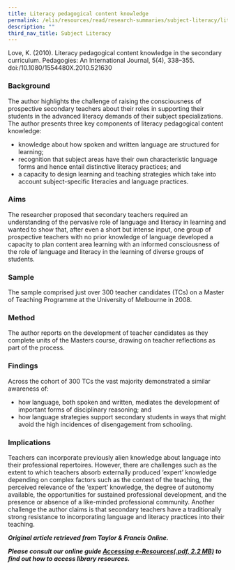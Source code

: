 ```yaml
---
title: Literacy pedagogical content knowledge
permalink: /elis/resources/read/research-summaries/subject-literacy/literacy-pedagogical-content-knowledge/
description: ""
third_nav_title: Subject Literacy
---
```

Love, K. (2010). Literacy pedagogical content knowledge in the secondary curriculum. Pedagogies: An International Journal, 5(4), 338–355. doi:/10.1080/1554480X.2010.521630

### Background

The author highlights the challenge of raising the consciousness of prospective secondary teachers about their roles in supporting their students in the advanced literacy demands of their subject specializations. The author presents three key components of literacy pedagogical content knowledge:

*   knowledge about how spoken and written language are structured for learning;
*   recognition that subject areas have their own characteristic language forms and hence entail distinctive literacy practices; and
*   a capacity to design learning and teaching strategies which take into account subject-specific literacies and language practices.

### Aims

The researcher proposed that secondary teachers required an understanding of the pervasive role of language and literacy in learning and wanted to show that, after even a short but intense input, one group of prospective teachers with no prior knowledge of language developed a capacity to plan content area learning with an informed consciousness of the role of language and literacy in the learning of diverse groups of students.

### Sample

The sample comprised just over 300 teacher candidates (TCs) on a Master of Teaching Programme at the University of Melbourne in 2008.

### Method

The author reports on the development of teacher candidates as they complete units of the Masters course, drawing on teacher reflections as part of the process.

### Findings

Across the cohort of 300 TCs the vast majority demonstrated a similar awareness of:

*   how language, both spoken and written, mediates the development of important forms of disciplinary reasoning; and
*   how language strategies support secondary students in ways that might avoid the high incidences of disengagement from schooling.

### Implications

Teachers can incorporate previously alien knowledge about language into their professional repertoires. However, there are challenges such as the extent to which teachers absorb externally produced ‘expert’ knowledge depending on complex factors such as the context of the teaching, the perceived relevance of the ‘expert’ knowledge, the degree of autonomy available, the opportunities for sustained professional development, and the presence or absence of a like-minded professional community. Another challenge the author claims is that secondary teachers have a traditionally strong resistance to incorporating language and literacy practices into their teaching.


_**Original article retrieved from Taylor & Francis Online.**_  

**_Please consult our online guide [Accessing e-Resources(.pdf, 2.2 MB)](https://academyofsingaporeteachers-moe-edu-sg-admin.cwp.sg/elis/resources/read/research-summaries/subject-literacy/18e45074-6b1b-4ac7-811f-1a8da16c4f81 "Accessing e-Resources") to find out how to access library resources._**